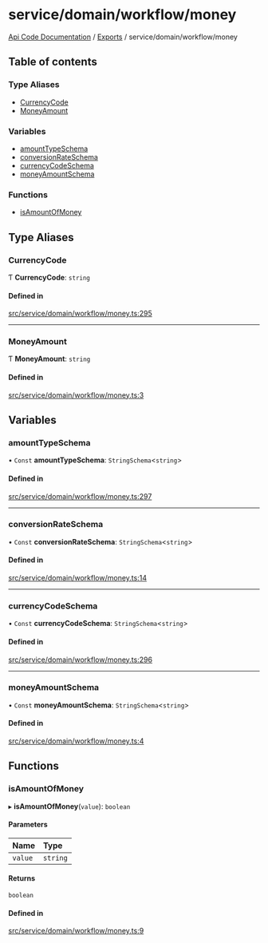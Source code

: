 # service/domain/workflow/money
 
[Api Code Documentation](../README.md) / [Exports](../modules.md) / service/domain/workflow/money

## Table of contents

### Type Aliases

- [CurrencyCode](service_domain_workflow_money.md#currencycode)
- [MoneyAmount](service_domain_workflow_money.md#moneyamount)

### Variables

- [amountTypeSchema](service_domain_workflow_money.md#amounttypeschema)
- [conversionRateSchema](service_domain_workflow_money.md#conversionrateschema)
- [currencyCodeSchema](service_domain_workflow_money.md#currencycodeschema)
- [moneyAmountSchema](service_domain_workflow_money.md#moneyamountschema)

### Functions

- [isAmountOfMoney](service_domain_workflow_money.md#isamountofmoney)

## Type Aliases

### CurrencyCode

Ƭ **CurrencyCode**: `string`

#### Defined in

[src/service/domain/workflow/money.ts:295](https://github.com/openkfw/TruBudget/blob/4d7fd4be/api/src/service/domain/workflow/money.ts#L295)

___

### MoneyAmount

Ƭ **MoneyAmount**: `string`

#### Defined in

[src/service/domain/workflow/money.ts:3](https://github.com/openkfw/TruBudget/blob/4d7fd4be/api/src/service/domain/workflow/money.ts#L3)

## Variables

### amountTypeSchema

• `Const` **amountTypeSchema**: `StringSchema`<`string`\>

#### Defined in

[src/service/domain/workflow/money.ts:297](https://github.com/openkfw/TruBudget/blob/4d7fd4be/api/src/service/domain/workflow/money.ts#L297)

___

### conversionRateSchema

• `Const` **conversionRateSchema**: `StringSchema`<`string`\>

#### Defined in

[src/service/domain/workflow/money.ts:14](https://github.com/openkfw/TruBudget/blob/4d7fd4be/api/src/service/domain/workflow/money.ts#L14)

___

### currencyCodeSchema

• `Const` **currencyCodeSchema**: `StringSchema`<`string`\>

#### Defined in

[src/service/domain/workflow/money.ts:296](https://github.com/openkfw/TruBudget/blob/4d7fd4be/api/src/service/domain/workflow/money.ts#L296)

___

### moneyAmountSchema

• `Const` **moneyAmountSchema**: `StringSchema`<`string`\>

#### Defined in

[src/service/domain/workflow/money.ts:4](https://github.com/openkfw/TruBudget/blob/4d7fd4be/api/src/service/domain/workflow/money.ts#L4)

## Functions

### isAmountOfMoney

▸ **isAmountOfMoney**(`value`): `boolean`

#### Parameters

| Name | Type |
| :------ | :------ |
| `value` | `string` |

#### Returns

`boolean`

#### Defined in

[src/service/domain/workflow/money.ts:9](https://github.com/openkfw/TruBudget/blob/4d7fd4be/api/src/service/domain/workflow/money.ts#L9)
